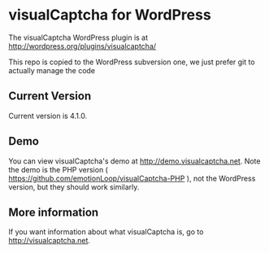 # visualCaptcha for WordPress

The visualCaptcha WordPress plugin is at http://wordpress.org/plugins/visualcaptcha/

This repo is copied to the WordPress subversion one, we just prefer git to actually manage the code

## Current Version

Current version is 4.1.0.

## Demo

You can view visualCaptcha's demo at http://demo.visualcaptcha.net. Note the demo is the PHP version ( https://github.com/emotionLoop/visualCaptcha-PHP ), not the WordPress version, but they should work similarly.

## More information

If you want information about what visualCaptcha is, go to http://visualcaptcha.net.